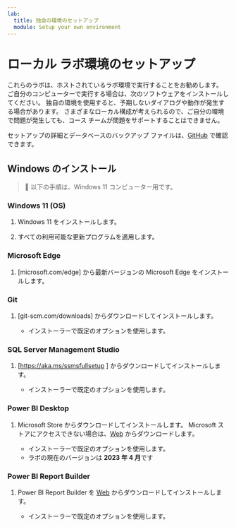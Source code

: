 ```yaml
---
lab:
  title: 独自の環境のセットアップ
  module: Setup your own environment
---
```


# ローカル ラボ環境のセットアップ

これらのラボは、ホストされているラボ環境で実行することをお勧めします。 ご自分のコンピューターで実行する場合は、次のソフトウェアをインストールしてください。 独自の環境を使用すると、予期しないダイアログや動作が発生する場合があります。 さまざまなローカル構成が考えられるので、ご自分の環境で問題が発生しても、コース チームが問題をサポートすることはできません。

セットアップの詳細とデータベースのバックアップ ファイルは、[GitHub](https://github.com/MicrosoftLearning/DP-500-Azure-Data-Analyst/tree/main/Allfiles/00-Setup) で確認できます。

## Windows のインストール

> &#128221; 以下の手順は、Windows 11 コンピューター用です。

### Windows 11 (OS)

1. Windows 11 をインストールします。

2. すべての利用可能な更新プログラムを適用します。

### Microsoft Edge

1. [microsoft.com/edge] から最新バージョンの Microsoft Edge をインストールします。

### Git

1. [git-scm.com/downloads] からダウンロードしてインストールします。

    - インストーラーで既定のオプションを使用します。

### SQL Server Management Studio

1. [https://aka.ms/ssmsfullsetup ] からダウンロードしてインストールします。

    - インストーラーで既定のオプションを使用します。

### Power BI Desktop

1. Microsoft Store からダウンロードしてインストールします。 Microsoft ストアにアクセスできない場合は、[Web](https://www.microsoft.com/download/details.aspx?id=58494) からダウンロードします。

    - インストーラーで既定のオプションを使用します。
    - ラボの現在のバージョンは **2023 年 4 月**です

### Power BI Report Builder

1. Power BI Report Builder を [Web](https://www.microsoft.com/download/details.aspx?id=58158) からダウンロードしてインストールします。

    - インストーラーで既定のオプションを使用します。
